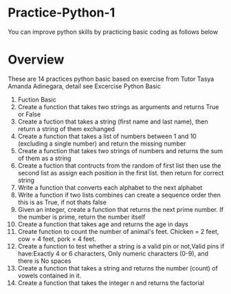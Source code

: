 # Practice-Python-1
You can improve python skills by practicing basic coding as follows below

# Overview
These are 14 practices python basic based on exercise from Tutor Tasya Amanda Adinegara, detail see Excercise Python Basic
1. Fuction Basic
2. Create a function that takes two strings as arguments and returns True or False
3. Create a fuction that takes a string (first name and last name), then return a string of them exchanged
4. Create a function that takes a list of numbers between 1 and 10 (excluding a single number) and return the missing number
5. Create a function that takes two strings of numbers and returns the sum of them as a string
6. Create a fuction that contructs from the random of first list then use the second list as assign each position in the first list. then return for correct string
7. Write a function that converts each alphabet to the next alphabet
8. Write a function if two lists combines can create a sequence order then this is as True, if not thats false
9. Given an integer, create a function that returns the next prime number. If the number is prime, return the number itself
10. Create a function that takes age and returns the age in days
11. Create function to count the number of animal's feet. Chicken = 2 feet, cow = 4 feet, pork = 4 feet.
12. Create a function to test whether a string is a valid pin or not,Valid pins if have:Exactly 4 or 6 characters, Only numeric characters (0-9), and there is No spaces
13. Create a function that takes a string and returns the number (count) of vowels contained in it.
14. Create a function that takes the integer n and returns the factorial
